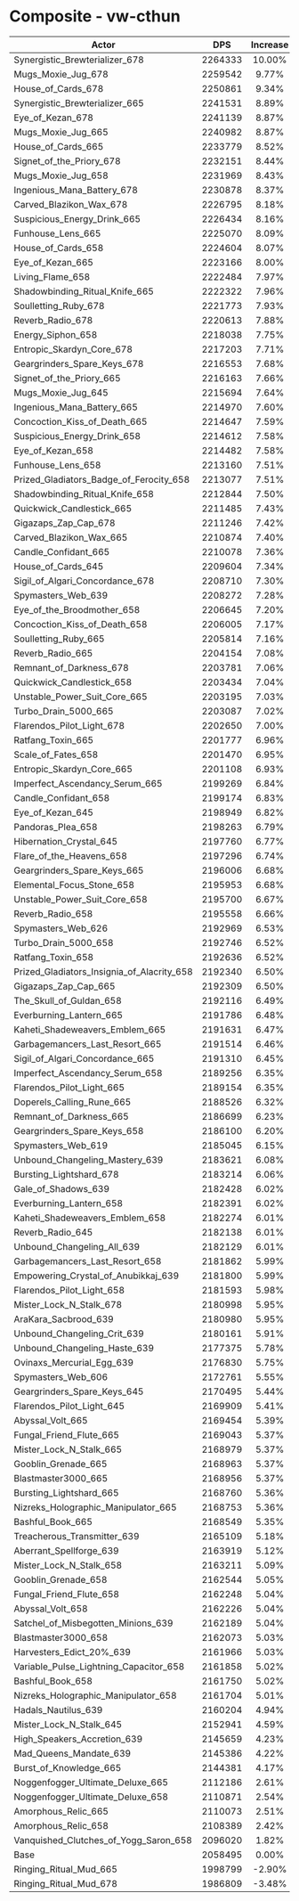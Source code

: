 # Composite - vw-cthun
| Actor | DPS | Increase |
|---|:---:|:---:|
|Synergistic_Brewterializer_678|2264333|10.00%|
|Mugs_Moxie_Jug_678|2259542|9.77%|
|House_of_Cards_678|2250861|9.34%|
|Synergistic_Brewterializer_665|2241531|8.89%|
|Eye_of_Kezan_678|2241139|8.87%|
|Mugs_Moxie_Jug_665|2240982|8.87%|
|House_of_Cards_665|2233779|8.52%|
|Signet_of_the_Priory_678|2232151|8.44%|
|Mugs_Moxie_Jug_658|2231969|8.43%|
|Ingenious_Mana_Battery_678|2230878|8.37%|
|Carved_Blazikon_Wax_678|2226795|8.18%|
|Suspicious_Energy_Drink_665|2226434|8.16%|
|Funhouse_Lens_665|2225070|8.09%|
|House_of_Cards_658|2224604|8.07%|
|Eye_of_Kezan_665|2223166|8.00%|
|Living_Flame_658|2222484|7.97%|
|Shadowbinding_Ritual_Knife_665|2222322|7.96%|
|Soulletting_Ruby_678|2221773|7.93%|
|Reverb_Radio_678|2220613|7.88%|
|Energy_Siphon_658|2218038|7.75%|
|Entropic_Skardyn_Core_678|2217203|7.71%|
|Geargrinders_Spare_Keys_678|2216553|7.68%|
|Signet_of_the_Priory_665|2216163|7.66%|
|Mugs_Moxie_Jug_645|2215694|7.64%|
|Ingenious_Mana_Battery_665|2214970|7.60%|
|Concoction_Kiss_of_Death_665|2214647|7.59%|
|Suspicious_Energy_Drink_658|2214612|7.58%|
|Eye_of_Kezan_658|2214482|7.58%|
|Funhouse_Lens_658|2213160|7.51%|
|Prized_Gladiators_Badge_of_Ferocity_658|2213077|7.51%|
|Shadowbinding_Ritual_Knife_658|2212844|7.50%|
|Quickwick_Candlestick_665|2211485|7.43%|
|Gigazaps_Zap_Cap_678|2211246|7.42%|
|Carved_Blazikon_Wax_665|2210874|7.40%|
|Candle_Confidant_665|2210078|7.36%|
|House_of_Cards_645|2209604|7.34%|
|Sigil_of_Algari_Concordance_678|2208710|7.30%|
|Spymasters_Web_639|2208272|7.28%|
|Eye_of_the_Broodmother_658|2206645|7.20%|
|Concoction_Kiss_of_Death_658|2206005|7.17%|
|Soulletting_Ruby_665|2205814|7.16%|
|Reverb_Radio_665|2204154|7.08%|
|Remnant_of_Darkness_678|2203781|7.06%|
|Quickwick_Candlestick_658|2203434|7.04%|
|Unstable_Power_Suit_Core_665|2203195|7.03%|
|Turbo_Drain_5000_665|2203087|7.02%|
|Flarendos_Pilot_Light_678|2202650|7.00%|
|Ratfang_Toxin_665|2201777|6.96%|
|Scale_of_Fates_658|2201470|6.95%|
|Entropic_Skardyn_Core_665|2201108|6.93%|
|Imperfect_Ascendancy_Serum_665|2199269|6.84%|
|Candle_Confidant_658|2199174|6.83%|
|Eye_of_Kezan_645|2198949|6.82%|
|Pandoras_Plea_658|2198263|6.79%|
|Hibernation_Crystal_645|2197760|6.77%|
|Flare_of_the_Heavens_658|2197296|6.74%|
|Geargrinders_Spare_Keys_665|2196006|6.68%|
|Elemental_Focus_Stone_658|2195953|6.68%|
|Unstable_Power_Suit_Core_658|2195700|6.67%|
|Reverb_Radio_658|2195558|6.66%|
|Spymasters_Web_626|2192969|6.53%|
|Turbo_Drain_5000_658|2192746|6.52%|
|Ratfang_Toxin_658|2192636|6.52%|
|Prized_Gladiators_Insignia_of_Alacrity_658|2192340|6.50%|
|Gigazaps_Zap_Cap_665|2192309|6.50%|
|The_Skull_of_Guldan_658|2192116|6.49%|
|Everburning_Lantern_665|2191786|6.48%|
|Kaheti_Shadeweavers_Emblem_665|2191631|6.47%|
|Garbagemancers_Last_Resort_665|2191514|6.46%|
|Sigil_of_Algari_Concordance_665|2191310|6.45%|
|Imperfect_Ascendancy_Serum_658|2189256|6.35%|
|Flarendos_Pilot_Light_665|2189154|6.35%|
|Doperels_Calling_Rune_665|2188526|6.32%|
|Remnant_of_Darkness_665|2186699|6.23%|
|Geargrinders_Spare_Keys_658|2186100|6.20%|
|Spymasters_Web_619|2185045|6.15%|
|Unbound_Changeling_Mastery_639|2183621|6.08%|
|Bursting_Lightshard_678|2183214|6.06%|
|Gale_of_Shadows_639|2182428|6.02%|
|Everburning_Lantern_658|2182391|6.02%|
|Kaheti_Shadeweavers_Emblem_658|2182274|6.01%|
|Reverb_Radio_645|2182138|6.01%|
|Unbound_Changeling_All_639|2182129|6.01%|
|Garbagemancers_Last_Resort_658|2181862|5.99%|
|Empowering_Crystal_of_Anubikkaj_639|2181800|5.99%|
|Flarendos_Pilot_Light_658|2181593|5.98%|
|Mister_Lock_N_Stalk_678|2180998|5.95%|
|AraKara_Sacbrood_639|2180980|5.95%|
|Unbound_Changeling_Crit_639|2180161|5.91%|
|Unbound_Changeling_Haste_639|2177375|5.78%|
|Ovinaxs_Mercurial_Egg_639|2176830|5.75%|
|Spymasters_Web_606|2172761|5.55%|
|Geargrinders_Spare_Keys_645|2170495|5.44%|
|Flarendos_Pilot_Light_645|2169909|5.41%|
|Abyssal_Volt_665|2169454|5.39%|
|Fungal_Friend_Flute_665|2169043|5.37%|
|Mister_Lock_N_Stalk_665|2168979|5.37%|
|Gooblin_Grenade_665|2168963|5.37%|
|Blastmaster3000_665|2168956|5.37%|
|Bursting_Lightshard_665|2168760|5.36%|
|Nizreks_Holographic_Manipulator_665|2168753|5.36%|
|Bashful_Book_665|2168549|5.35%|
|Treacherous_Transmitter_639|2165109|5.18%|
|Aberrant_Spellforge_639|2163919|5.12%|
|Mister_Lock_N_Stalk_658|2163211|5.09%|
|Gooblin_Grenade_658|2162544|5.05%|
|Fungal_Friend_Flute_658|2162248|5.04%|
|Abyssal_Volt_658|2162226|5.04%|
|Satchel_of_Misbegotten_Minions_639|2162189|5.04%|
|Blastmaster3000_658|2162073|5.03%|
|Harvesters_Edict_20%_639|2161966|5.03%|
|Variable_Pulse_Lightning_Capacitor_658|2161858|5.02%|
|Bashful_Book_658|2161750|5.02%|
|Nizreks_Holographic_Manipulator_658|2161704|5.01%|
|Hadals_Nautilus_639|2160204|4.94%|
|Mister_Lock_N_Stalk_645|2152941|4.59%|
|High_Speakers_Accretion_639|2145659|4.23%|
|Mad_Queens_Mandate_639|2145386|4.22%|
|Burst_of_Knowledge_665|2144381|4.17%|
|Noggenfogger_Ultimate_Deluxe_665|2112186|2.61%|
|Noggenfogger_Ultimate_Deluxe_658|2110871|2.54%|
|Amorphous_Relic_665|2110073|2.51%|
|Amorphous_Relic_658|2108389|2.42%|
|Vanquished_Clutches_of_Yogg_Saron_658|2096020|1.82%|
|Base|2058495|0.00%|
|Ringing_Ritual_Mud_665|1998799|-2.90%|
|Ringing_Ritual_Mud_678|1986809|-3.48%|
